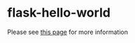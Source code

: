 # flask-hello-world
<p>Please see <a href="https://hidenobu-tokuda.com/how-to-build-a-hello-world-web-application-using-flask-and-deploy-it-to-heroku/" target="_blank">this page</a> for more information</p>
